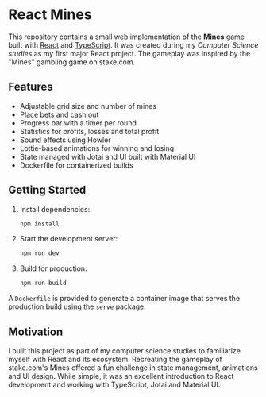 # React Mines

This repository contains a small web implementation of the **Mines** game built with [React](https://react.dev/) and [TypeScript](https://www.typescriptlang.org/). It was created during my *Computer Science studies* as my first major React project. The gameplay was inspired by the "Mines" gambling game on stake.com.

## Features

- Adjustable grid size and number of mines
- Place bets and cash out
- Progress bar with a timer per round
- Statistics for profits, losses and total profit
- Sound effects using Howler
- Lottie-based animations for winning and losing
- State managed with Jotai and UI built with Material UI
- Dockerfile for containerized builds

## Getting Started

1. Install dependencies:

   ```bash
   npm install
   ```

2. Start the development server:

   ```bash
   npm run dev
   ```

3. Build for production:

   ```bash
   npm run build
   ```

A `Dockerfile` is provided to generate a container image that serves the production build using the `serve` package.

## Motivation

I built this project as part of my computer science studies to familiarize myself with React and its ecosystem. Recreating the gameplay of stake.com's Mines offered a fun challenge in state management, animations and UI design. While simple, it was an excellent introduction to React development and working with TypeScript, Jotai and Material UI.
